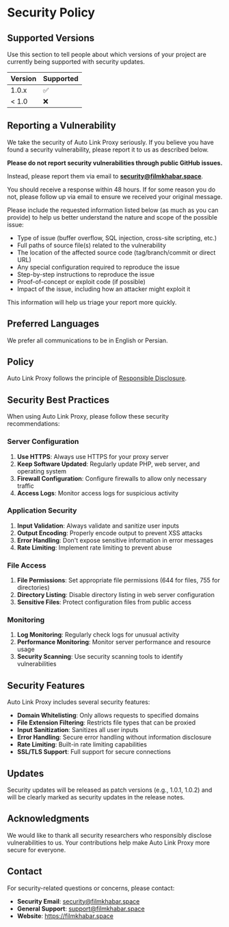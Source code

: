 # Security Policy

## Supported Versions

Use this section to tell people about which versions of your project are currently being supported with security updates.

| Version | Supported          |
| ------- | ------------------ |
| 1.0.x   | :white_check_mark: |
| < 1.0   | :x:                |

## Reporting a Vulnerability

We take the security of Auto Link Proxy seriously. If you believe you have found a security vulnerability, please report it to us as described below.

**Please do not report security vulnerabilities through public GitHub issues.**

Instead, please report them via email to **security@filmkhabar.space**.

You should receive a response within 48 hours. If for some reason you do not, please follow up via email to ensure we received your original message.

Please include the requested information listed below (as much as you can provide) to help us better understand the nature and scope of the possible issue:

- Type of issue (buffer overflow, SQL injection, cross-site scripting, etc.)
- Full paths of source file(s) related to the vulnerability
- The location of the affected source code (tag/branch/commit or direct URL)
- Any special configuration required to reproduce the issue
- Step-by-step instructions to reproduce the issue
- Proof-of-concept or exploit code (if possible)
- Impact of the issue, including how an attacker might exploit it

This information will help us triage your report more quickly.

## Preferred Languages

We prefer all communications to be in English or Persian.

## Policy

Auto Link Proxy follows the principle of [Responsible Disclosure](https://en.wikipedia.org/wiki/Responsible_disclosure).

## Security Best Practices

When using Auto Link Proxy, please follow these security recommendations:

### Server Configuration

1. **Use HTTPS**: Always use HTTPS for your proxy server
2. **Keep Software Updated**: Regularly update PHP, web server, and operating system
3. **Firewall Configuration**: Configure firewalls to allow only necessary traffic
4. **Access Logs**: Monitor access logs for suspicious activity

### Application Security

1. **Input Validation**: Always validate and sanitize user inputs
2. **Output Encoding**: Properly encode output to prevent XSS attacks
3. **Error Handling**: Don't expose sensitive information in error messages
4. **Rate Limiting**: Implement rate limiting to prevent abuse

### File Access

1. **File Permissions**: Set appropriate file permissions (644 for files, 755 for directories)
2. **Directory Listing**: Disable directory listing in web server configuration
3. **Sensitive Files**: Protect configuration files from public access

### Monitoring

1. **Log Monitoring**: Regularly check logs for unusual activity
2. **Performance Monitoring**: Monitor server performance and resource usage
3. **Security Scanning**: Use security scanning tools to identify vulnerabilities

## Security Features

Auto Link Proxy includes several security features:

- **Domain Whitelisting**: Only allows requests to specified domains
- **File Extension Filtering**: Restricts file types that can be proxied
- **Input Sanitization**: Sanitizes all user inputs
- **Error Handling**: Secure error handling without information disclosure
- **Rate Limiting**: Built-in rate limiting capabilities
- **SSL/TLS Support**: Full support for secure connections

## Updates

Security updates will be released as patch versions (e.g., 1.0.1, 1.0.2) and will be clearly marked as security updates in the release notes.

## Acknowledgments

We would like to thank all security researchers who responsibly disclose vulnerabilities to us. Your contributions help make Auto Link Proxy more secure for everyone.

## Contact

For security-related questions or concerns, please contact:

- **Security Email**: security@filmkhabar.space
- **General Support**: support@filmkhabar.space
- **Website**: https://filmkhabar.space 